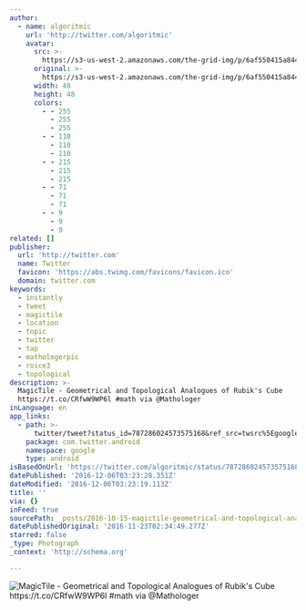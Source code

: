 ```yaml
---
author:
  - name: algoritmic
    url: 'http://twitter.com/algoritmic'
    avatar:
      src: >-
        https://s3-us-west-2.amazonaws.com/the-grid-img/p/6af550415a844c43db0423c2c08dfb3792d665b8.jpg
      original: >-
        https://s3-us-west-2.amazonaws.com/the-grid-img/p/6af550415a844c43db0423c2c08dfb3792d665b8.jpg
      width: 48
      height: 48
      colors:
        - - 255
          - 255
          - 255
        - - 110
          - 110
          - 110
        - - 215
          - 215
          - 215
        - - 71
          - 71
          - 71
        - - 9
          - 9
          - 9
related: []
publisher:
  url: 'http://twitter.com'
  name: Twitter
  favicon: 'https://abs.twimg.com/favicons/favicon.ico'
  domain: twitter.com
keywords:
  - instantly
  - tweet
  - magictile
  - location
  - topic
  - twitter
  - tap
  - mathologerpic
  - roice3
  - topological
description: >-
  MagicTile - Geometrical and Topological Analogues of Rubik's Cube
  https://t.co/CRfwW9WP6l #math via @Mathologer
inLanguage: en
app_links:
  - path: >-
      twitter/tweet?status_id=787286024573575168&ref_src=twsrc%5Egoogle%7Ctwcamp%5Eandroidseo%7Ctwgr%5Estatus%7Ctwterm%5E787286024573575168
    package: com.twitter.android
    namespace: google
    type: android
isBasedOnUrl: 'https://twitter.com/algoritmic/status/787286024573575168'
datePublished: '2016-12-06T03:23:28.351Z'
dateModified: '2016-12-06T03:23:19.113Z'
title: ''
via: {}
inFeed: true
sourcePath: _posts/2016-10-15-magictile-geometrical-and-topological-analogues-of-rubiks.md
datePublishedOriginal: '2016-11-23T02:34:49.277Z'
starred: false
_type: Photograph
_context: 'http://schema.org'

---
```

![MagicTile - Geometrical and Topological Analogues of Rubik's Cube https://t.co/CRfwW9WP6l #math via @Mathologer](https://pbs.twimg.com/media/Cu0AcNvWAAAGnLw.jpg:large)